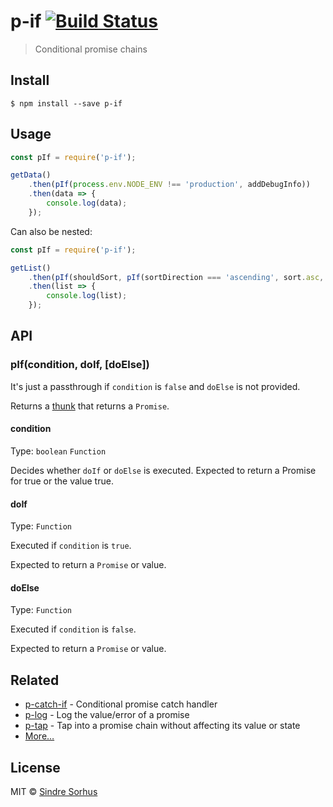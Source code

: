 # p-if [![Build Status](https://travis-ci.org/sindresorhus/p-if.svg?branch=master)](https://travis-ci.org/sindresorhus/p-if)

> Conditional promise chains


## Install

```
$ npm install --save p-if
```


## Usage

```js
const pIf = require('p-if');

getData()
	.then(pIf(process.env.NODE_ENV !== 'production', addDebugInfo))
	.then(data => {
		console.log(data);
	});
```

Can also be nested:

```js
const pIf = require('p-if');

getList()
	.then(pIf(shouldSort, pIf(sortDirection === 'ascending', sort.asc, sort.desc)))
	.then(list => {
		console.log(list);
	});
```


## API

### pIf(condition, doIf, [doElse])

It's just a passthrough if `condition` is `false` and `doElse` is not provided.

Returns a [thunk](https://en.m.wikipedia.org/wiki/Thunk) that returns a `Promise`.

#### condition

Type: `boolean` `Function`

Decides whether `doIf` or `doElse` is executed. Expected to return a Promise for true or the value true.

#### doIf

Type: `Function`

Executed if `condition` is `true`.

Expected to return a `Promise` or value.

#### doElse

Type: `Function`

Executed if `condition` is `false`.

Expected to return a `Promise` or value.


## Related

- [p-catch-if](https://github.com/sindresorhus/p-catch-if) - Conditional promise catch handler
- [p-log](https://github.com/sindresorhus/p-log) - Log the value/error of a promise
- [p-tap](https://github.com/sindresorhus/p-tap) - Tap into a promise chain without affecting its value or state
- [More…](https://github.com/sindresorhus/promise-fun)


## License

MIT © [Sindre Sorhus](https://sindresorhus.com)
